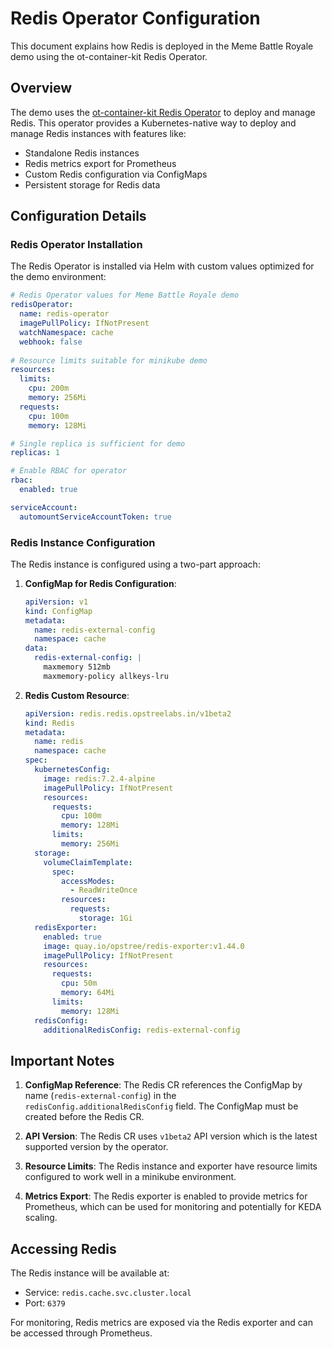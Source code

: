 # Redis Operator Configuration

This document explains how Redis is deployed in the Meme Battle Royale demo using the ot-container-kit Redis Operator.

## Overview

The demo uses the [ot-container-kit Redis Operator](https://github.com/OT-CONTAINER-KIT/redis-operator) to deploy and manage Redis. This operator provides a Kubernetes-native way to deploy and manage Redis instances with features like:

- Standalone Redis instances
- Redis metrics export for Prometheus
- Custom Redis configuration via ConfigMaps
- Persistent storage for Redis data

## Configuration Details

### Redis Operator Installation

The Redis Operator is installed via Helm with custom values optimized for the demo environment:

```yaml
# Redis Operator values for Meme Battle Royale demo
redisOperator:
  name: redis-operator
  imagePullPolicy: IfNotPresent
  watchNamespace: cache
  webhook: false
  
# Resource limits suitable for minikube demo
resources:
  limits:
    cpu: 200m
    memory: 256Mi
  requests:
    cpu: 100m
    memory: 128Mi

# Single replica is sufficient for demo
replicas: 1

# Enable RBAC for operator
rbac:
  enabled: true

serviceAccount:
  automountServiceAccountToken: true
```

### Redis Instance Configuration

The Redis instance is configured using a two-part approach:

1. **ConfigMap for Redis Configuration**:
   ```yaml
   apiVersion: v1
   kind: ConfigMap
   metadata:
     name: redis-external-config
     namespace: cache
   data:
     redis-external-config: |
       maxmemory 512mb
       maxmemory-policy allkeys-lru
   ```

2. **Redis Custom Resource**:
   ```yaml
   apiVersion: redis.redis.opstreelabs.in/v1beta2
   kind: Redis
   metadata:
     name: redis
     namespace: cache
   spec:
     kubernetesConfig:
       image: redis:7.2.4-alpine
       imagePullPolicy: IfNotPresent
       resources:
         requests:
           cpu: 100m
           memory: 128Mi
         limits:
           memory: 256Mi
     storage:
       volumeClaimTemplate:
         spec:
           accessModes:
             - ReadWriteOnce
           resources:
             requests:
               storage: 1Gi
     redisExporter:
       enabled: true
       image: quay.io/opstree/redis-exporter:v1.44.0
       imagePullPolicy: IfNotPresent
       resources:
         requests:
           cpu: 50m
           memory: 64Mi
         limits:
           memory: 128Mi
     redisConfig:
       additionalRedisConfig: redis-external-config
   ```

## Important Notes

1. **ConfigMap Reference**: The Redis CR references the ConfigMap by name (`redis-external-config`) in the `redisConfig.additionalRedisConfig` field. The ConfigMap must be created before the Redis CR.

2. **API Version**: The Redis CR uses `v1beta2` API version which is the latest supported version by the operator.

3. **Resource Limits**: The Redis instance and exporter have resource limits configured to work well in a minikube environment.

4. **Metrics Export**: The Redis exporter is enabled to provide metrics for Prometheus, which can be used for monitoring and potentially for KEDA scaling.

## Accessing Redis

The Redis instance will be available at:
- Service: `redis.cache.svc.cluster.local`
- Port: `6379`

For monitoring, Redis metrics are exposed via the Redis exporter and can be accessed through Prometheus.
